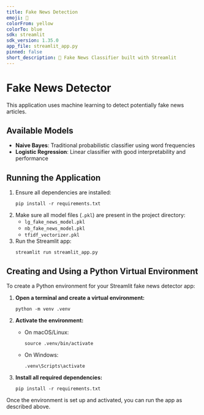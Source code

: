 ```yaml
---
title: Fake News Detection
emoji: 📰
colorFrom: yellow
colorTo: blue
sdk: streamlit
sdk_version: 1.35.0
app_file: streamlit_app.py
pinned: false
short_description: 📰 Fake News Classifier built with Streamlit
---
```


# Fake News Detector

This application uses machine learning to detect potentially fake news articles.

## Available Models

- **Naive Bayes**: Traditional probabilistic classifier using word frequencies  
- **Logistic Regression**: Linear classifier with good interpretability and performance

## Running the Application

1. Ensure all dependencies are installed:
    ```
    pip install -r requirements.txt
    ```
2. Make sure all model files (`.pkl`) are present in the project directory:
    - `lg_fake_news_model.pkl`
    - `nb_fake_news_model.pkl`
    - `tfidf_vectorizer.pkl`
3. Run the Streamlit app:
    ```
    streamlit run streamlit_app.py
    ```
## Creating and Using a Python Virtual Environment

To create a Python environment for your Streamlit fake news detector app:

1. **Open a terminal and create a virtual environment:**
    ```
    python -m venv .venv
    ```

2. **Activate the environment:**
    - On macOS/Linux:
      ```
      source .venv/bin/activate
      ```
    - On Windows:
      ```
      .venv\Scripts\activate
      ```

3. **Install all required dependencies:**
    ```
    pip install -r requirements.txt
    ```

Once the environment is set up and activated, you can run the app as described above.
